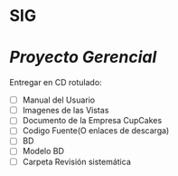 # SIG

# *Proyecto Gerencial*

 Entregar en CD rotulado:

- [ ] Manual del Usuario
- [ ] Imagenes de las Vistas
- [ ] Documento de la Empresa CupCakes
- [ ] Codigo Fuente(O enlaces de descarga)
- [ ] BD
- [ ] Modelo BD
- [ ] Carpeta Revisión sistemática